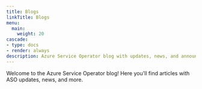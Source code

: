 ```yaml
---
title: Blogs
linkTitle: Blogs
menu:
  main:
    weight: 20
cascade:
- type: docs
- render: always
description: Azure Service Operator blog with updates, news, and announcements
---
```


Welcome to the Azure Service Operator blog! Here you'll find articles with ASO updates, news, and more.

